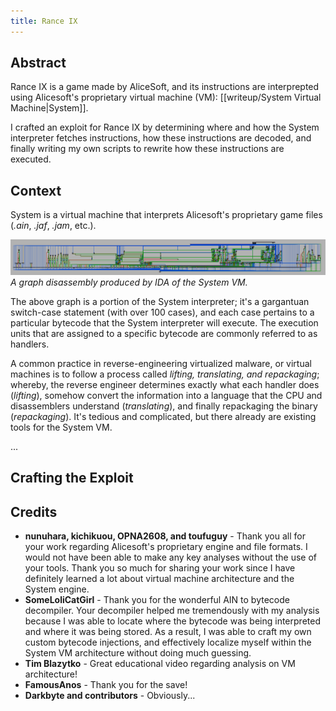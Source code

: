 ```yaml
---
title: Rance IX
---
```

## Abstract
Rance IX is a game made by AliceSoft, and its instructions are interprepted using Alicesoft's proprietary virtual machine (VM): [[writeup/System Virtual Machine|System]]. 

I crafted an exploit for Rance IX by determining where and how the System interpreter fetches instructions, how these instructions are decoded, and finally writing my own scripts to rewrite how these instructions are executed.

## Context
System is a virtual machine that interprets Alicesoft's proprietary game files (*.ain*, *.jaf*, *.jam*, etc.).

![System-Interprepter](images/system42-interprepter.png)*A graph disassembly produced by IDA of the System VM.*

The above graph is a portion of the System interpreter; it's a gargantuan switch-case statement (with over 100 cases), and each case pertains to a particular bytecode that the System interpreter will execute. The execution units that are assigned to a specific bytecode are commonly referred to as handlers.  

A common practice in reverse-engineering virtualized malware, or virtual machines is to follow a process called _lifting, translating, and repackaging_; whereby, the reverse engineer determines exactly what each handler does (_lifting_), somehow convert the information into a language that the CPU and disassemblers understand (_translating_), and finally repackaging the binary (_repackaging_). It's tedious and complicated, but there already are existing tools for the System VM.

...

## Crafting the Exploit


## Credits
-   **nunuhara, kichikuou, OPNA2608, and toufuguy** - Thank you all for your work regarding Alicesoft's proprietary engine and file formats. I would not have been able to make any key analyses without the use of your tools. Thank you so much for sharing your work since I have definitely learned a lot about virtual machine architecture and the System engine. 
-   **SomeLoliCatGirl** - Thank you for the wonderful AIN to bytecode decompiler. Your decompiler helped me tremendously with my analysis because I was able to locate where the bytecode was being interpreted and where it was being stored. As a result, I was able to craft my own custom bytecode injections, and effectively localize myself within the System VM architecture without doing much guessing.
-   **Tim Blazytko** - Great educational video regarding analysis on VM architecture! 
-   **FamousAnos** - Thank you for the save!
-   **Darkbyte and contributors** - Obviously...